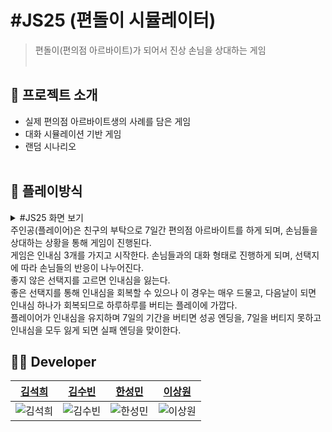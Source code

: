 # #JS25 (편돌이 시뮬레이터)
> 편돌이(편의점 아르바이트)가 되어서 진상 손님을 상대하는 게임
<br><br>
## 📢 프로젝트 소개
- 실제 편의점 아르바이트생의 사례를 담은 게임
- 대화 시뮬레이션 기반 게임
- 랜덤 시나리오
<br><br>
## 📌 플레이방식
<details>
<summary> #JS25 화면 보기 </summary>

</details>
주인공(플레이어)은 친구의 부탁으로 7일간 편의점 아르바이트를 하게 되며, 손님들을 상대하는 상황을 통해 게임이 진행된다.<br>
게임은 인내심 3개를 가지고 시작한다. 손님들과의 대화 형태로 진행하게 되며, 선택지에 따라 손님들의 반응이 나누어진다.<br>
좋지 않은 선택지를 고르면 인내심을 잃는다.<br>
좋은 선택지를 통해 인내심을 회복할 수 있으나 이 경우는 매우 드물고, 다음날이 되면 인내심 하나가 회복되므로 하루하루를 버티는 플레이에 가깝다.<br>
플레이어가 인내심을 유지하며 7일의 기간을 버티면 성공 엔딩을, 7일을 버티지 못하고 인내심을 모두 잃게 되면 실패 엔딩을 맞이한다.<br>

## 👩‍💻 Developer
|                                 <a href="https://github.com/yehang218">김석희</a>                                |                                                      <a href="https://github.com/ksb3458">김수빈</a>                                                       |                                                      <a href="https://github.com/VALHALL4">한성민</a>                                                       |                                 <a href="https://github.com/camilie2">이상원</a>                                 |
| :--------------------------------------------------------------------: | :---------------------------------------------------------------------------------------------------------------: | :---------------------------------------------------------------------------------------------------------------: | :---------------------------------------------------------------------------------------------------------------: |
| ![김석희](https://user-images.githubusercontent.com/69100145/216752333-a03bf85a-5acd-4d27-ac1d-33d302c902c3.png) | ![김수빈](https://user-images.githubusercontent.com/69100145/216752384-cf0a7286-9946-4538-8c16-9d962d72afd0.png) | ![한성민](https://avatars.githubusercontent.com/u/96913624?v=4) | ![이상원](https://avatars.githubusercontent.com/u/97237336?v=4) |
